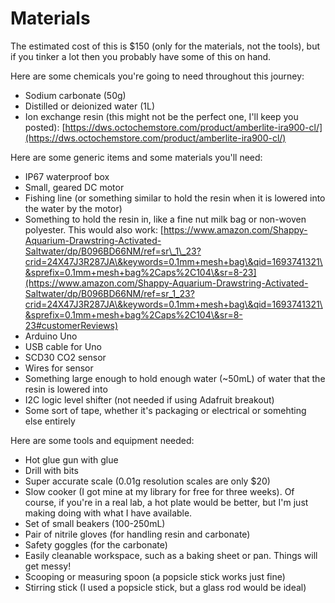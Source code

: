 # Materials

The estimated cost of this is $150 (only for the materials, not the tools), but if you tinker a lot then you probably have some of this on hand.

Here are some chemicals you're going to need throughout this journey:

* Sodium carbonate (50g)
* Distilled or deionized water (1L)
* Ion exchange resin (this might not be the perfect one, I'll keep you posted): [https://dws.octochemstore.com/product/amberlite-ira900-cl/](https://dws.octochemstore.com/product/amberlite-ira900-cl/)

Here are some generic items and some materials you'll need:

* IP67 waterproof box
* Small, geared DC motor
* Fishing line (or something similar to hold the resin when it is lowered into the water by the motor)
* Something to hold the resin in, like a fine nut milk bag or non-woven polyester. This would also work: [https://www.amazon.com/Shappy-Aquarium-Drawstring-Activated-Saltwater/dp/B096BD66NM/ref=sr\_1\_23?crid=24X47J3R287JA\&keywords=0.1mm+mesh+bag\&qid=1693741321\&sprefix=0.1mm+mesh+bag%2Caps%2C104\&sr=8-23](https://www.amazon.com/Shappy-Aquarium-Drawstring-Activated-Saltwater/dp/B096BD66NM/ref=sr_1_23?crid=24X47J3R287JA\&keywords=0.1mm+mesh+bag\&qid=1693741321\&sprefix=0.1mm+mesh+bag%2Caps%2C104\&sr=8-23#customerReviews)
* Arduino Uno
* USB cable for Uno
* SCD30 CO2 sensor
* Wires for sensor
* Something large enough to hold enough water (\~50mL) of water that the resin is lowered into
* I2C logic level shifter (not needed if using Adafruit breakout)
* Some sort of tape, whether it's packaging or electrical or somehting else entirely

Here are some tools and equipment needed:

* Hot glue gun with glue
* Drill with bits
* Super accurate scale (0.01g resolution scales are only $20)
* Slow cooker (I got mine at my library for free for three weeks). Of course, if you're in a real lab, a hot plate would be better, but I'm just making doing with what I have available.
* Set of small beakers (100-250mL)
* Pair of nitrile gloves (for handling resin and carbonate)
* Safety goggles (for the carbonate)
* Easily cleanable workspace, such as a baking sheet or pan. Things will get messy!
* Scooping or measuring spoon (a popsicle stick works just fine)
* Stirring stick (I used a popsicle stick, but a glass rod would be ideal)
